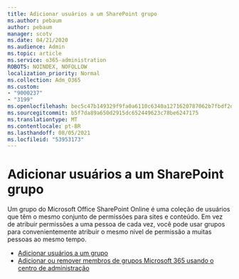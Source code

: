 ```yaml
---
title: Adicionar usuários a um SharePoint grupo
ms.author: pebaum
author: pebaum
manager: scotv
ms.date: 04/21/2020
ms.audience: Admin
ms.topic: article
ms.service: o365-administration
ROBOTS: NOINDEX, NOFOLLOW
localization_priority: Normal
ms.collection: Adm_O365
ms.custom:
- "9000237"
- "3199"
ms.openlocfilehash: bec5c47b149329f9fa0a6110c6340a1271620787062b7fbdf2d8d4b96b97b202
ms.sourcegitcommit: b5f7da89a650d2915dc652449623c78be6247175
ms.translationtype: MT
ms.contentlocale: pt-BR
ms.lasthandoff: 08/05/2021
ms.locfileid: "53953173"
---
```

# <a name="add-users-to-a-sharepoint-group"></a>Adicionar usuários a um SharePoint grupo

Um grupo do Microsoft Office SharePoint Online é uma coleção de usuários que têm o mesmo conjunto de permissões para sites e conteúdo. Em vez de atribuir permissões a uma pessoa de cada vez, você pode usar grupos para convenientemente atribuir o mesmo nível de permissão a muitas pessoas ao mesmo tempo.

- [Adicionar usuários a um grupo](https://docs.microsoft.com/sharepoint/customize-sharepoint-site-permissions#add-users-to-a-group)
- [Adicionar ou remover membros de grupos Microsoft 365 usando o centro de administração](https://docs.microsoft.com/microsoft-365/admin/create-groups/add-or-remove-members-from-groups)